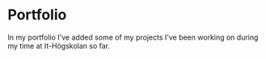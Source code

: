# Portfolio
In my portfolio I've added some of my projects I've been working on during my time at It-Högskolan so far.
